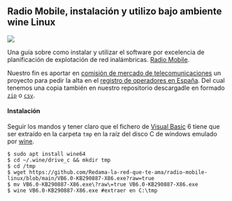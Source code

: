 ## Radio Mobile, instalación y utilizo bajo ambiente wine Linux
![](https://redama.es/Imagenes/radio_mobile.png)

Una guía sobre como instalar y utilizar el software por excelencia de planificación de explotación de red inalámbricas. [Radio Mobile](https://www.ve2dbe.com/english1.html). 

Nuestro fin es aportar en [comisión de mercado de telecomunicaciones](https://www.cnmc.es/) un proyecto para pedir la alta en el [registro de operadores en España](https://numeracionyoperadores.cnmc.es/operadores). Del cual tenemos una copia también en nuestro repositorio descargadle en formado [`zip`](https://github.com/Redama-la-red-que-te-ama/radio-mobile-linux/blob/main/rosce.zip?raw=true) o [`csv`](https://github.com/Redama-la-red-que-te-ama/radio-mobile-linux/blob/main/rosce.csv?raw=true). 

#### Instalación 

Seguir los mandos y tener claro que el fichero de [Visual Basic](https://es.wikipedia.org/wiki/Visual_Basic) 6 tiene que ser extraído en la carpeta `tmp` en la raíz del disco C de windows emulado por [wine](https://www.winehq.org/). 

```shell
$ sudo apt install wine64
$ cd ~/.wine/drive_c && mkdir tmp
$ cd /tmp
$ wget https://github.com/Redama-la-red-que-te-ama/radio-mobile-linux/blob/main/VB6.0-KB290887-X86.exe?raw=true
$ mv VB6.0-KB290887-X86.exe\?raw\=true VB6.0-KB290887-X86.exe
$ wine VB6.0-KB290887-X86.exe #extraer en C:\tmp
```

